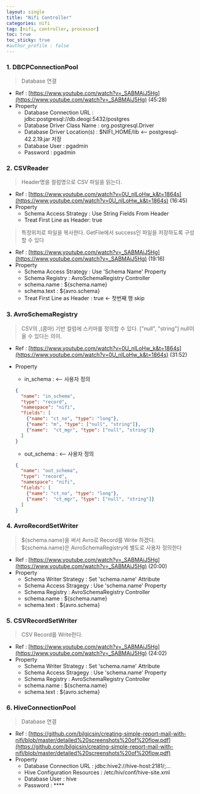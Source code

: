 ```yaml
---
layout: single
title: "Nifi Controller"
categories: nifi
tag: [nifi, controller, processor]
toc: true
toc_sticky: true
#author_profile : false
---
```




### 1. DBCPConnectionPool
> Database 연결

* Ref : [https://www.youtube.com/watch?v=_SABMAiJ5Hg](https://www.youtube.com/watch?v=_SABMAiJ5Hg) (45:28)
* Property
  - Database Connection URL : jdbc:postgresql://db.deogi:5432/postgres
  - Database Driver Class Name : org.postgresql.Driver
  - Database Driver Location(s) : $NIFI_HOME/lib  <-- postgresql-42.2.19.jar 저장
  - Database User : pgadmin
  - Password : pgadmin
  
  
### 2. CSVReader
> Header명을 컬럼명으로  CSV 파일을 읽는다.

* Ref : [https://www.youtube.com/watch?v=0U_nlLoHw_k&t=1864s](https://www.youtube.com/watch?v=0U_nlLoHw_k&t=1864s) (16:45)
* Property
  - Schema Access Strategy : Use String Fields From Header
  - Treat First Line as Header: true
  
  

> 특정위치로 파일을 복사한다. GetFile에서 success인 파일을 저장하도록 구성할 수 있다

* Ref : [https://www.youtube.com/watch?v=_SABMAiJ5Hg](https://www.youtube.com/watch?v=_SABMAiJ5Hg) (19:16)
* Property
  - Schema Access Strategy : Use 'Schema Name' Property
  - Schema Registry : AvroSchemaRegistry Controller
  - schema.name : ${schema.name}
  - schema.text : ${avro.schema}
  - Treat First Line as Header : true <- 첫번째 행 skip



### 3. AvroSchemaRegistry

> CSV의 ,(콤마) 기반 컬럼에 스키마를 정의할 수 있다. ["null", "string"] null이 올 수 있다는 의미.

* Ref : [https://www.youtube.com/watch?v=0U_nlLoHw_k&t=1864s](https://www.youtube.com/watch?v=0U_nlLoHw_k&t=1864s) (31:52)
* Property
  - in_schema : <-- 사용자 정의
  ```json
  {
    "name": "in_schema",
    "type": "record",
    "namespace": "nifi",
    "fields": [
      {"name": "ct_no", "type": "long"},
      {"name": "m", "type": ["null", "string"]},
      {"name":  "ct_mgr", "type": ["null", "string"]}
    ]
  }
  ```
  
  * out_schema : <-- 사용자 정의
  
  ```json
  {
    "name": "out_schema",
    "type": "record",
    "namespace": "nifi",
    "fields": [
      {"name": "ct_no", "type": "long"},
      {"name":  "ct_mgr", "type": ["null", "string"]}
    ]
  }
  ```



### 4. AvroRecordSetWriter

> ${schema.name}을 써서 Avro로 Record를 Write 하겠다. ${schema.name}은 AvroSchemaRegistry에 별도로 사용자 정의한다

* Ref : [https://www.youtube.com/watch?v=_SABMAiJ5Hg](https://www.youtube.com/watch?v=_SABMAiJ5Hg) (20:00)
* Property
  - Schema Writer Strategy : Set 'schema.name' Attribute
  - Schema Access Stragegy : Use 'schema.name' Property
  - Schema Registry : AvroSchemaRegistry Controller
  - schema.name : ${schema.name}
  - schema.text : ${avro.schema}



### 5. CSVRecordSetWriter

> CSV Record를 Write한다.

* Ref : [https://www.youtube.com/watch?v=_SABMAiJ5Hg](https://www.youtube.com/watch?v=_SABMAiJ5Hg) (24:02)
* Property
  - Schema Writer Strategy : Set 'schema.name' Attribute
  - Schema Access Stragegy : Use 'schema.name' Property
  - Schema Registry : AvroSchemaRegistry Controller
  - schema.name : ${schema.name}
  - schema.text : ${avro.schema}
  



### 6. HiveConnectionPool
> Database 연결

* Ref : [https://github.com/bilgicsin/creating-simple-report-mail-with-nifi/blob/master/detailed%20screenshots%20of%20flow.pdf](https://github.com/bilgicsin/creating-simple-report-mail-with-nifi/blob/master/detailed%20screenshots%20of%20flow.pdf)
* Property
  - Database Connection URL : jdbc:hive2://hive-host:2181/;...
  - Hive Configuration Resources : /etc/hiv/conf/hive-site.xml
  - Database User : hive
  - Password : ****